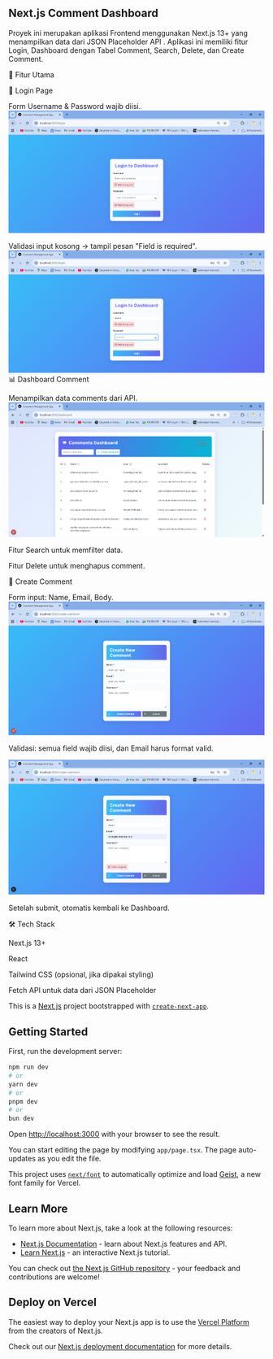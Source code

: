 ## Next.js Comment Dashboard

Proyek ini merupakan aplikasi Frontend menggunakan Next.js 13+ yang menampilkan data dari JSON Placeholder API
.
Aplikasi ini memiliki fitur Login, Dashboard dengan Tabel Comment, Search, Delete, dan Create Comment.

🚀 Fitur Utama

🔑 Login Page

Form Username & Password wajib diisi.
![alt text](image.png)

Validasi input kosong → tampil pesan "Field is required".
![alt text](image-1.png)
📊 Dashboard Comment

Menampilkan data comments dari API.
![alt text](image-2.png)

Fitur Search untuk memfilter data.

Fitur Delete untuk menghapus comment.

📝 Create Comment

Form input: Name, Email, Body.
![alt text](image-3.png)

Validasi: semua field wajib diisi, dan Email harus format valid.

![alt text](image-4.png)

Setelah submit, otomatis kembali ke Dashboard.

🛠️ Tech Stack

Next.js 13+

React

Tailwind CSS
 (opsional, jika dipakai styling)

Fetch API untuk data dari JSON Placeholder



This is a [Next.js](https://nextjs.org) project bootstrapped with [`create-next-app`](https://nextjs.org/docs/app/api-reference/cli/create-next-app).

## Getting Started

First, run the development server:

```bash
npm run dev
# or
yarn dev
# or
pnpm dev
# or
bun dev
```

Open [http://localhost:3000](http://localhost:3000) with your browser to see the result.

You can start editing the page by modifying `app/page.tsx`. The page auto-updates as you edit the file.

This project uses [`next/font`](https://nextjs.org/docs/app/building-your-application/optimizing/fonts) to automatically optimize and load [Geist](https://vercel.com/font), a new font family for Vercel.

## Learn More

To learn more about Next.js, take a look at the following resources:

- [Next.js Documentation](https://nextjs.org/docs) - learn about Next.js features and API.
- [Learn Next.js](https://nextjs.org/learn) - an interactive Next.js tutorial.

You can check out [the Next.js GitHub repository](https://github.com/vercel/next.js) - your feedback and contributions are welcome!

## Deploy on Vercel

The easiest way to deploy your Next.js app is to use the [Vercel Platform](https://vercel.com/new?utm_medium=default-template&filter=next.js&utm_source=create-next-app&utm_campaign=create-next-app-readme) from the creators of Next.js.

Check out our [Next.js deployment documentation](https://nextjs.org/docs/app/building-your-application/deploying) for more details.
